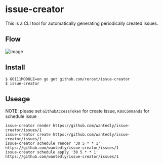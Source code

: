# issue-creator
This is a CLI tool for automatically generating periodically created issues.

## Flow
![image](https://user-images.githubusercontent.com/5201588/63219703-a4848b00-c1b2-11e9-90a7-aa2a4920d47b.png)

## Install
```
$ GO111MODULE=on go get github.com/rerost/issue-creator
$ issue-creator
```

## Useage
NOTE: please set `GithubAccessToken` for create issue, `K8sCommands` for schedule issue

```
issue-creator render https://github.com/wantedly/issue-creator/issues/1
issue-creator create https://github.com/wantedly/issue-creator/issues/1
issue-creator schedule render '30 5 * * 1' https://github.com/wantedly/issue-creator/issues/1
issue-creator schedule apply '30 5 * * 1' https://github.com/wantedly/issue-creator/issues/1
```
